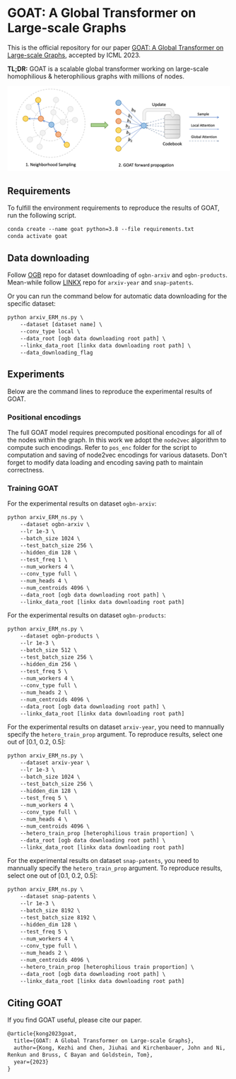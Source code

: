 # GOAT: A Global Transformer on Large-scale Graphs

This is the official repository for our paper [GOAT: A Global Transformer on Large-scale Graphs](https://openreview.net/pdf?id=Le2dVIoQun), accepted by ICML 2023.

**TL;DR:** GOAT is a scalable global transformer working on large-scale homophilious & heterophilious graphs with millions of nodes.

![Framework](framework.png)

## Requirements

To fulfill the environment requirements to reproduce the results of GOAT, run the following script.
```
conda create --name goat python=3.8 --file requirements.txt
conda activate goat
```

## Data downloading

Follow [OGB](https://github.com/snap-stanford/ogb) repo for dataset downloading of `ogbn-arxiv` and `ogbn-products`. Mean-while follow [LINKX](https://github.com/CUAI/Non-Homophily-Large-Scale) repo for `arxiv-year` and `snap-patents`. 

Or you can run the command below for automatic data downloading for the specific dataset:
```
python arxiv_ERM_ns.py \
    --dataset [dataset name] \
    --conv_type local \
    --data_root [ogb data downloading root path] \
    --linkx_data_root [linkx data downloading root path] \
    --data_downloading_flag
```


## Experiments

Below are the command lines to reproduce the experimental results of GOAT.

### Positional encodings

The full GOAT model requires precomputed positional encodings for all of the nodes within the graph. In this work we adopt the `node2vec` algorithm to compute such encodings. Refer to `pos_enc` folder for the script to computation and saving of node2vec encodings for various datasets. Don't forget to modify data loading and encoding saving path to maintain correctness.

### Training GOAT

For the experimental results on dataset `ogbn-arxiv`:

```
python arxiv_ERM_ns.py \
    --dataset ogbn-arxiv \
    --lr 1e-3 \
    --batch_size 1024 \
    --test_batch_size 256 \
    --hidden_dim 128 \
    --test_freq 1 \
    --num_workers 4 \
    --conv_type full \
    --num_heads 4 \
    --num_centroids 4096 \
    --data_root [ogb data downloading root path] \
    --linkx_data_root [linkx data downloading root path]
```
For the experimental results on dataset `ogbn-products`:
```
python arxiv_ERM_ns.py \
    --dataset ogbn-products \
    --lr 1e-3 \
    --batch_size 512 \
    --test_batch_size 256 \
    --hidden_dim 256 \
    --test_freq 5 \
    --num_workers 4 \
    --conv_type full \
    --num_heads 2 \
    --num_centroids 4096 \
    --data_root [ogb data downloading root path] \
    --linkx_data_root [linkx data downloading root path]
```

For the experimental results on dataset `arxiv-year`, you need to mannually specify the `hetero_train_prop` argument. To reproduce results, select one out of [0.1, 0.2, 0.5]:
```
python arxiv_ERM_ns.py \
    --dataset arxiv-year \
    --lr 1e-3 \
    --batch_size 1024 \
    --test_batch_size 256 \
    --hidden_dim 128 \
    --test_freq 5 \
    --num_workers 4 \
    --conv_type full \
    --num_heads 4 \
    --num_centroids 4096 \
    --hetero_train_prop [heterophilious train proportion] \
    --data_root [ogb data downloading root path] \
    --linkx_data_root [linkx data downloading root path]
```

For the experimental results on dataset `snap-patents`, you need to mannually specify the `hetero_train_prop` argument. To reproduce results, select one out of [0.1, 0.2, 0.5]:
```
python arxiv_ERM_ns.py \
    --dataset snap-patents \
    --lr 1e-3 \
    --batch_size 8192 \
    --test_batch_size 8192 \
    --hidden_dim 128 \
    --test_freq 5 \
    --num_workers 4 \
    --conv_type full \
    --num_heads 2 \
    --num_centroids 4096 \
    --hetero_train_prop [heterophilious train proportion] \
    --data_root [ogb data downloading root path] \
    --linkx_data_root [linkx data downloading root path]
```

## Citing GOAT

If you find GOAT useful, please cite our paper.

```
@article{kong2023goat,
  title={GOAT: A Global Transformer on Large-scale Graphs},
  author={Kong, Kezhi and Chen, Jiuhai and Kirchenbauer, John and Ni, Renkun and Bruss, C Bayan and Goldstein, Tom},
  year={2023}
}

```


